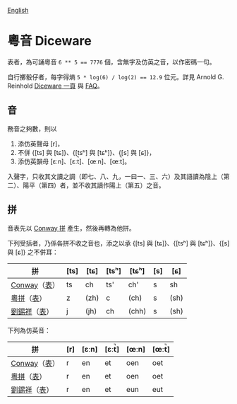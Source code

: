[English](README.md)

# 粵音 Diceware

表者，為可誦粵音 `6 ** 5 == 7776` 個，含無字及仿英之音，以作密碼一句。

自行擲骰仔者，每字得熵 `5 * log(6) / log(2) == 12.9` 位元。詳見 Arnold G. Reinhold [Diceware 一頁][d] 與 [FAQ][df]。

## 音

務音之夠數，則以

1. 添仿英聲母 [r]，
2. 不併 {[ts] 與 [tɕ]}、{[tsʰ] 與 [tɕʰ]}、{[s] 與 [ɕ]}，
3. 添仿英韻母 [ɛːn]、[ɛːt̚]、[œːn]、[œːt̚]。

入聲字，只收其文讀之調（即七、八、九，一曰一、三、六）及其語讀為陰上（第二）、陽平（第四）者，並不收其讀作陽上（第五）之音。

## 拼

音表先以 [Conway 拼][c] 產生，然後再轉為他拼。

下列受括者，乃係各拼不收之音也，添之以承 {[ts] 與 [tɕ]}、{[tsʰ] 與 [tɕʰ]}、{[s] 與 [ɕ]} 之不併耳：

| 拼 | [ts] | [tɕ] | [tsʰ] | [tɕʰ] | [s] | [ɕ] |
| --- | --- | --- | --- | --- | --- | --- |
| [Conway][c]（[表][lc]） | ts | ch | ts' | ch' | s | sh |
| [粵拼][jtp]（[表][lj]） | z | (zh) | c | (ch) | s | (sh) |
| [劉錫祥][sl]（[表][ls]） | j | (jh) | ch | (chh) | s | (sh) |

下列為仿英音：

| 拼 | [r] | [ɛːn] | [ɛːt̚] | [œːn] | [œːt̚]
| --- | --- | --- | --- | --- | --- |
| [Conway][c]（[表][lc]） | r | en | et | oen | oet |
| [粵拼][jtp]（[表][lj]） | r | en | et | oen | oet |
| [劉錫祥][sl]（[表][ls]） | r | en | et | eun | eut |

[c]: https://yawnoc.github.io/cantonese/conway-romanisation
[d]: http://world.std.com/~reinhold/diceware.html
[df]: http://world.std.com/%7Ereinhold/dicewarefaq.html
[jtp]: https://www.lshk.org/jyutping
[sl]: http://sidneylau.com/
[lc]: cantonese-diceware-conway.txt
[lj]: cantonese-diceware-jyutping.txt
[ls]: cantonese-diceware-sidney_lau.txt
